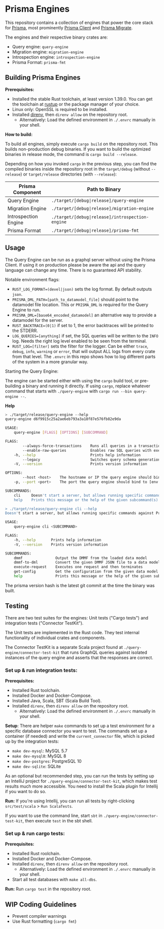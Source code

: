 # Prisma Engines

This repository contains a collection of engines that power the core stack for
[Prisma](https://github.com/prisma/prisma), most prominently [Prisma
Client](https://github.com/prisma/prisma-client-js) and [Prisma
Migrate](https://github.com/prisma/migrate).

The engines and their respective binary crates are:
- Query engine: `query-engine`
- Migration engine: `migration-engine`
- Introspection engine: `introspection-engine`
- Prisma Format: `prisma-fmt`

## Building Prisma Engines

**Prerequisites:**
- Installed the stable Rust toolchain, at least version 1.39.0. You can get the
  toolchain at [rustup](https://rustup.rs/) or the package manager of your
  choice.
- Linux only: OpenSSL is required to be installed.
- Installed [direnv](https://github.com/direnv/direnv), then `direnv allow` on
  the repository root.
    - Alternatively: Load the defined environment in `./.envrc` manually in your
      shell.

**How to build:**

To build all engines, simply execute `cargo build` on the repository root. This
builds non-production debug binaries. If you want to build the optimized
binaries in release mode, the command is `cargo build --release`.

Depending on how you invoked `cargo` in the previous step, you can find the
compiled binaries inside the repository root in the `target/debug` (without
`--release`) or `target/release` directories (with `--release`):

| Prisma Component           | Path to Binary                                            |
| -------------------------- | --------------------------------------------------------- |
| Query Engine               | `./target/[debug\|release]/query-engine`                         |
| Migration Engine           | `./target/[debug\|release]/migration-engine`               |
| Introspection Engine       | `./target/[debug\|release]/introspection-engine`           |
| Prisma Format              | `./target/[debug\|release]/prisma-fmt`                     |

## Usage

The Query Engine can be run as a graphql server without using the Prisma Client.
If using it on production please be aware the api and the query language can
change any time. There is no guaranteed API stability.

Notable environment flags:
- `RUST_LOG_FORMAT=(devel|json)` sets the log format. By default outputs `json`.
- `PRISMA_DML_PATH=[path_to_datamodel_file]` should point to the datamodel file
  location. This or `PRISMA_DML` is required for the Query Engine to run.
- `PRISMA_DML=[base64_encoded_datamodel]` an alternative way to provide a
  datamodel for the server.
- `RUST_BACKTRACE=(0|1)` if set to 1, the error backtraces will be printed to
  the STDERR.
- `LOG_QUERIES=[anything]` if set, the SQL queries will be written to the `INFO`
  log. Needs the right log level enabled to be seen from the terminal.
- `RUST_LOG=[filter]` sets the filter for the logger. Can be either `trace`,
  `debug`, `info`, `warning` or `error`, that will output ALL logs from every
  crate from that level. The `.envrc` in this repo shows how to log different
  parts of the system in a more granular way.

Starting the Query Engine:

The engine can be started either with using the `cargo` build tool, or
pre-building a binary and running it directly. If using `cargo`, replace
whatever command that starts with `./query-engine` with `cargo run --bin query-engine --`.

**Help**
```bash
> ./target/release/query-engine --help
query-engine d6f9915c25a2ae6eb793a3a18f87e576fb82e9da

USAGE:
    query-engine [FLAGS] [OPTIONS] [SUBCOMMAND]

FLAGS:
        --always-force-transactions    Runs all queries in a transaction, including all the reads
        --enable-raw-queries           Enables raw SQL queries with executeRaw mutation
    -h, --help                         Prints help information
        --legacy                       Switches query schema generation to Prisma 1 compatible mode
    -V, --version                      Prints version information

OPTIONS:
        --host <host>    The hostname or IP the query engine should bind to [default: 127.0.0.1]
    -p, --port <port>    The port the query engine should bind to [env: PORT=]  [default: 4466]

SUBCOMMANDS:
    cli     Doesn't start a server, but allows running specific commands against Prisma
    help    Prints this message or the help of the given subcommand(s)

> ./target/release/query-engine cli --help
Doesn't start a server, but allows running specific commands against Prisma

USAGE:
    query-engine cli <SUBCOMMAND>

FLAGS:
    -h, --help       Prints help information
    -V, --version    Prints version information

SUBCOMMANDS:
    dmmf               Output the DMMF from the loaded data model
    dmmf-to-dml        Convert the given DMMF JSON file to a data model
    execute-request    Executes one request and then terminates
    get-config         Get the configuration from the given data model
    help               Prints this message or the help of the given subcommand(s)
```

The prisma version hash is the latest git commit at the time the binary was built.

## Testing

There are two test suites for the engines: Unit tests ("Cargo tests") and
integration tests ("Connector TestKit").

The Unit tests are implemented in the Rust code. They test internal
functionality of individual crates and components.

The Connector TestKit is a separate Scala project found at
`./query-engine/connector-test-kit` that runs GraphQL queries against isolated
instances of the query engine and asserts that the responses are correct.

### Set up & run integration tests:
**Prerequisites:**
- Installed Rust toolchain.
- Installed Docker and Docker-Compose.
- Installed Java, Scala, SBT (Scala Build Tool).
- Installed `direnv`, then `direnv allow` on the repository root.
    - Alternatively: Load the defined environment in `./.envrc` manually in your shell.

**Setup**:
There are helper `make` commands to set up a test environment for a specific
database connector you want to test. The commands set up a container (if needed)
and write the `current_connector` file, which is picked up by the integration
tests:

- `make dev-mysql`: MySQL 5.7
- `make dev-mysql8`: MySQL 8
- `make dev-postgres`: PostgreSQL 10
- `make dev-sqlite`: SQLite

As an optional but recommended step, you can run the tests by setting up an
IntelliJ project for `./query-engine/connector-test-kit`, which makes test
results much more accessible. You need to install the Scala plugin for Intellij
if you want to do so.

**Run:**
If you're using Intellij, you can run all tests by right-clicking
`src/test/scala` > `Run ScalaTests`.

If you want to use the command line, start `sbt` in
`./query-engine/connector-test-kit`, then execute `test` in the sbt shell.

### Set up & run cargo tests:

**Prerequisites:**
- Installed Rust roolchain.
- Installed Docker and Docker-Compose.
- Installed `direnv`, then `direnv allow` on the repository root.
    - Alternatively: Load the defined environment in `./.envrc` manually in your shell.
- Start all test databases with `make all-dbs`.

**Run:**
Run `cargo test` in the repository root.

## WIP Coding Guidelines
- Prevent compiler warnings
- Use Rust formatting (`cargo fmt`)
